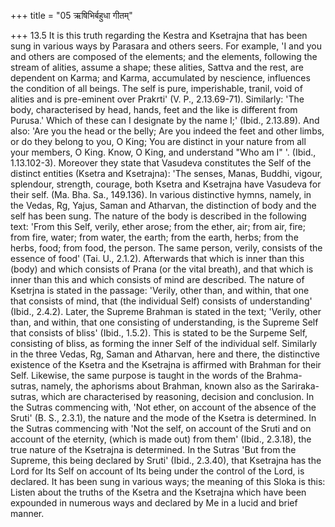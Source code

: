 +++
title = "05 ऋषिभिर्बहुधा गीतम्"

+++
13.5 It is this truth regarding the Kestra and Ksetrajna that has been sung in various ways by Parasara and others seers. For example, 'I and you and others are composed of the elements; and the elements, following the stream of alities, assume a shape; these alities, Sattva and the rest, are dependent on Karma; and Karma, accumulated by nescience,
influences the condition of all beings. The self is pure, imperishable,
tranil, void of alities and is pre-eminent over Prakrti' (V. P.,
2.13.69-71). Similarly: 'The body, characterised by head, hands, feet and the like is different from Purusa.' Which of these can I designate by the name I;' (Ibid., 2.13.89). And also: 'Are you the head or the belly; Are you indeed the feet and other limbs, or do they belong to you, O King; You are distinct in your nature from all your members, O King. Know, O King, and understand "Who am I" '. (Ibid., 1.13.102-3).
Moreover they state that Vasudeva constitutes the Self of the distinct entities (Ksetra and Ksetrajna): 'The senses, Manas, Buddhi, vigour,
splendour, strength, courage, both Ksetra and Ksetrajna have Vasudeva for their self. (Ma. Bha. Sa., 149.136). In various distinctive hymns,
namely, in the Vedas, Rg, Yajus, Saman and Atharvan, the distinction of body and the self has been sung. The nature of the body is described in the following text: 'From this Self, verily, ether arose; from the ether, air; from air, fire; from fire, water; from water, the earth;
from the earth, herbs; from the herbs, food; from food, the person. The same person, verily, consists of the essence of food' (Tai. U., 2.1.2).
Afterwards that which is inner than this (body) and which consists of Prana (or the vital breath), and that which is inner than this and which consists of mind are described. The nature of Ksetrjna is stated in the passage: 'Verily, other than, and within, that one that consists of mind, that (the individual Self) consists of understanding' (Ibid.,
2.4.2). Later, the Supreme Brahman is stated in the text; 'Verily, other than, and within, that one consisting of understanding, is the Supreme Self that consists of bliss' (Ibid., 1.5.2). This is stated to be the Surpeme Self, consisting of bliss, as forming the inner Self of the individual self. Similarly in the three Vedas, Rg, Saman and Atharvan,
here and there, the distinctive existence of the Ksetra and the Ksetrajna is affirmed with Brahman for their Self. Likewise, the same purpose is taught in the words of the Brahma-sutras, namely, the aphorisms about Brahman, known also as the Sariraka-sutras, which are characterised by reasoning, decision and conclusion. In the Sutras commencing with, 'Not ether, on account of the absence of the Sruti' (B.
S., 2.3.1), the nature and the mode of the Ksetra is determined. In the Sutras commencing with 'Not the self, on account of the Sruti and on account of the eternity, (which is made out) from them' (Ibid., 2.3.18),
the true nature of the Ksetrajna is determined. In the Sutras 'But from the Supreme, this being declared by Sruti' (Ibid., 2.3.40), that Ksetrajna has the Lord for Its Self on account of Its being under the control of the Lord, is declared. It has been sung in various ways; the meaning of this Sloka is this: Listen about the truths of the Ksetra and the Ksetrajna which have been expounded in numerous ways and declared by Me in a lucid and brief manner.
